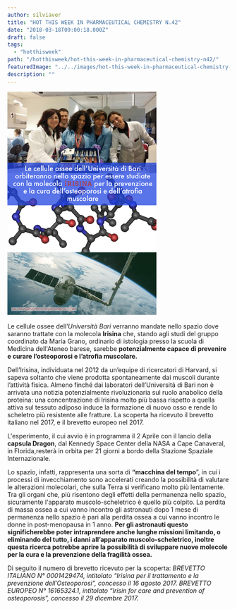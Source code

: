 ```yaml
---
author: silviaver
title: "HOT THIS WEEK IN PHARMACEUTICAL CHEMISTRY N.42"
date: "2018-03-18T09:00:18.000Z"
draft: false
tags:
  - "hotthisweek"
path: "/hotthisweek/hot-this-week-in-pharmaceutical-chemistry-n42/"
featuredImage: "../../images/hot-this-week-in-pharmaceutical-chemistry-n-42.md/20e4c2b7-a9cc-4e97-896d-dfeda45baff7-2.png"
description: ""
---
```


![20E4C2B7-A9CC-4E97-896D-DFEDA45BAFF7 2.PNG](../../images/hot-this-week-in-pharmaceutical-chemistry-n-42.md/20e4c2b7-a9cc-4e97-896d-dfeda45baff7-2.png)

Le cellule ossee dell’_Università Bari_ verranno mandate nello spazio dove saranno trattate con la molecola **Irisina** che, stando agli studi del gruppo coordinato da Maria Grano, ordinario di istologia presso la scuola di Medicina dell'Ateneo barese, sarebbe **potenzialmente capace di prevenire e curare l’osteoporosi e l’atrofia muscolare.**

Dell’Irisina, individuata nel 2012 da un’equipe di ricercatori di Harvard, si sapeva soltanto che viene prodotta spontaneamente dai muscoli durante l’attività fisica. Almeno finché dai laboratori dell’Università di Bari non è arrivata una notizia potenzialmente rivoluzionaria sul ruolo anabolico della proteina: una concentrazione di lrisina molto più bassa rispetto a quella attiva sul tessuto adiposo induce la formazione di nuovo osso e rende lo scheletro più resistente alle fratture. La scoperta ha ricevuto il brevetto italiano nel 2017, e il brevetto europeo nel 2017.

L'esperimento, il cui avvio è in programma il 2 Aprile con il lancio della **capsula Dragon**, dal Kennedy Space Center della NASA a Cape Canaveral, in Florida,resterà in orbita per 21 giorni a bordo della Stazione Spaziale Internazionale.

Lo spazio, infatti, rappresenta una sorta di **“macchina del tempo**”, in cui i processi di invecchiamento sono accelerati creando la possibilità di valutare le alterazioni molecolari, che sulla Terra si verificano molto più lentamente. Tra gli organi che, più risentono degli effetti della permanenza nello spazio, sicuramente l'apparato muscolo-scheletrico è quello più colpito. La perdita di massa ossea a cui vanno incontro gli astronauti dopo 1 mese di permanenza nello spazio è pari alla perdita ossea a cui vanno incontro le donne in post-menopausa in 1 anno. **Per gli astronauti questo significherebbe poter intraprendere anche lunghe missioni limitando, o eliminando del tutto, i danni all’apparato muscolo-scheletrico, inoltre questa ricerca potrebbe aprire la possibilità di sviluppare nuove molecole per la cura e la prevenzione della fragilità ossea.**

Di seguito il numero di brevetto ricevuto per la scoperta: _BREVETTO ITALIANO N° 0001429474, intitolato “Irisina per il trattamento e la prevenzione dell’Osteoporosi”, concesso il 16 agosto 2017._ _BREVETTO EUROPEO N° 16165324.1, intitolato “Irisin for care and prevention of osteoporosis”, concesso il 29 dicembre 2017._
